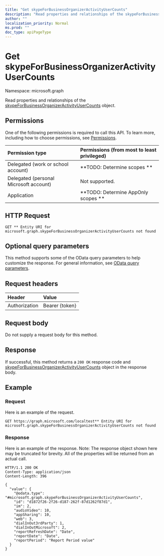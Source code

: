 ```yaml
---
title: "Get skypeForBusinessOrganizerActivityUserCounts"
description: "Read properties and relationships of the skypeForBusinessOrganizerActivityUserCounts object."
author: ""
localization_priority: Normal
ms.prod: ""
doc_type: apiPageType
---
```


# Get skypeForBusinessOrganizerActivityUserCounts

Namespace: microsoft.graph

Read properties and relationships of the [skypeForBusinessOrganizerActivityUserCounts](../resources/skypeforbusinessorganizeractivityusercounts.md) object.

## Permissions
One of the following permissions is required to call this API. To learn more, including how to choose permissions, see [Permissions](/concepts/permissions-reference.md).

|Permission type|Permissions (from most to least privileged)|
|:---|:---|
|Delegated (work or school account)|**TODO: Determine scopes **|
|Delegated (personal Microsoft account)|Not supported.|
|Application|**TODO: Determine AppOnly scopes **|

## HTTP Request
<!-- {
  "blockType": "ignored"
}
-->
``` http
GET ** Entity URI for microsoft.graph.skypeForBusinessOrganizerActivityUserCounts not found
```

## Optional query parameters
This method supports some of the OData query parameters to help customize the response. For general information, see [OData query parameters](/graph/query-parameters).

## Request headers
|Header|Value|
|:---|:---|
|Authorization|Bearer {token}|

## Request body
Do not supply a request body for this method.

## Response
If successful, this method returns a `200 OK` response code and [skypeForBusinessOrganizerActivityUserCounts](../resources/skypeforbusinessorganizeractivityusercounts.md) object in the response body.

## Example

### Request
Here is an example of the request.
<!-- {
  "blockType": "request",
  "name": "get_skypeforbusinessorganizeractivityusercounts"
}
-->
``` http
GET https://graph.microsoft.com/localtest** Entity URI for microsoft.graph.skypeForBusinessOrganizerActivityUserCounts not found
```

### Response
Here is an example of the response. Note: The response object shown here may be truncated for brevity. All of the properties will be returned from an actual call.
<!-- {
  "blockType": "response",
  "truncated": true,
  "@odata.type": "microsoft.graph.skypeForBusinessOrganizerActivityUserCounts"
}
-->
``` http
HTTP/1.1 200 OK
Content-Type: application/json
Content-Length: 396

{
  "value": {
    "@odata.type": "#microsoft.graph.skypeForBusinessOrganizerActivityUserCounts",
    "id": "d1872f26-2f26-d187-262f-87d1262f87d1",
    "im": 2,
    "audioVideo": 10,
    "appSharing": 10,
    "web": 3,
    "dialInOut3rdParty": 1,
    "dialInOutMicrosoft": 2,
    "reportRefreshDate": "Date",
    "reportDate": "Date",
    "reportPeriod": "Report Period value"
  }
}
```

